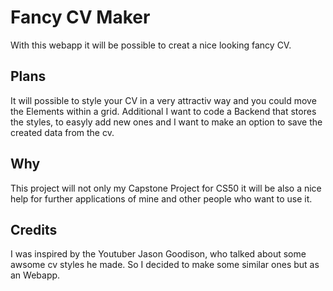 # Fancy CV Maker

With this webapp it will be possible to creat a nice looking fancy CV.

## Plans

It will possible to style your CV in a very attractiv way and you could move the Elements within a grid. Additional I want to code a Backend that stores the styles, to easyly add new ones and I want to make an option to save the created data from the cv.

## Why

This project will not only my Capstone Project for CS50 it will be also a nice help for further applications of mine and other people who want to use it.

## Credits

I was inspired by the Youtuber Jason Goodison, who talked about some awsome cv styles he made. So I decided to make some similar ones but as an Webapp.
